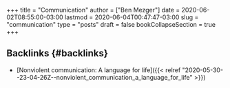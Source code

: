 +++
title = "Communication"
author = ["Ben Mezger"]
date = 2020-06-02T08:55:00-03:00
lastmod = 2020-06-04T00:47:47-03:00
slug = "communication"
type = "posts"
draft = false
bookCollapseSection = true
+++

## Backlinks {#backlinks}

- [Nonviolent communication: A language for life]({{< relref "2020-05-30--23-04-26Z--nonviolent_communication_a_language_for_life" >}})
